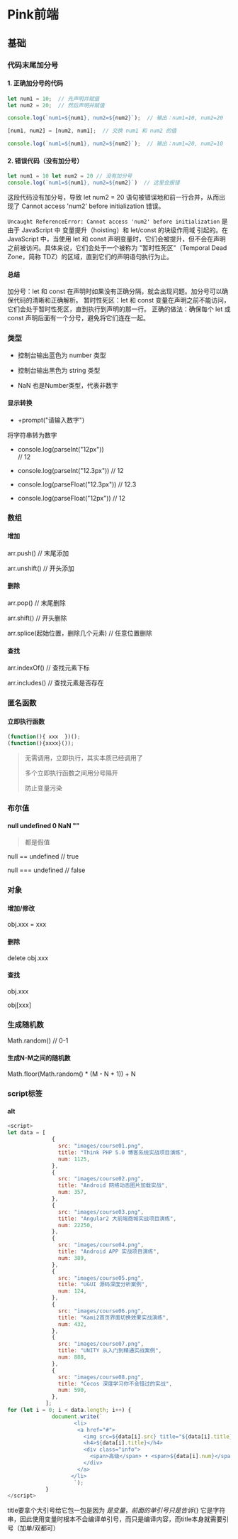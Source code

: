 # Pink前端
## 基础

### 代码末尾加分号
#### 1. 正确加分号的代码
```javascript
let num1 = 10;  // 先声明并赋值
let num2 = 20;  // 然后声明并赋值

console.log(`num1=${num1}, num2=${num2}`);  // 输出：num1=10, num2=20

[num1, num2] = [num2, num1];  // 交换 num1 和 num2 的值

console.log(`num1=${num1}, num2=${num2}`);  // 输出：num1=20, num2=10
```

#### 2. 错误代码（没有加分号）
```javascript
let num1 = 10 let num2 = 20 // 没有加分号
console.log(`num1=${num1}, num2=${num2}`)  // 这里会报错
```
这段代码没有加分号，导致 let num2 = 20 语句被错误地和前一行合并，从而出现了 Cannot access 'num2' before initialization 错误。

`Uncaught ReferenceError: Cannot access 'num2' before initialization` 是由于 JavaScript 中 变量提升（hoisting）和 let/const 的块级作用域 引起的。在 JavaScript 中，当使用 let 和 const 声明变量时，它们会被提升，但不会在声明之前被访问。具体来说，它们会处于一个被称为 "暂时性死区"（Temporal Dead Zone，简称 TDZ）的区域，直到它们的声明语句执行为止。

#### 总结
加分号：let 和 const 在声明时如果没有正确分隔，就会出现问题。加分号可以确保代码的清晰和正确解析。
暂时性死区：let 和 const 变量在声明之前不能访问，它们会处于暂时性死区，直到执行到声明的那一行。
正确的做法：确保每个 let 或 const 声明后面有一个分号，避免将它们连在一起。

### 类型

- 控制台输出蓝色为 number 类型

- 控制台输出黑色为 string 类型

- NaN 也是Number类型，代表非数字

#### 显示转换

- +prompt("请输入数字")

将字符串转为数字

- console.log(parseInt("12px"))  
 // 12

- console.log(parseInt("12.3px"))
 // 12

- console.log(parseFloat("12.3px"))
 // 12.3

 - console.log(parseFloat("12px"))
 // 12

 ### 数组

 #### 增加

 arr.push() // 末尾添加

 arr.unshift() // 开头添加

 #### 删除

 arr.pop() // 末尾删除

 arr.shift() // 开头删除

 arr.splice(起始位置，删除几个元素) // 任意位置删除

 #### 查找

 arr.indexOf() // 查找元素下标

 arr.includes() // 查找元素是否存在

### 匿名函数

#### 立即执行函数

~~~javascript
(function(){ xxx  })();
(function(){xxxx}());
~~~

>无需调用，立即执行，其实本质已经调用了
>
>多个立即执行函数之间用分号隔开
>
>防止变量污染

### 布尔值

#### null undefined 0 NaN ""

> 都是假值

null == undefined // true

null === undefined // false

### 对象
#### 增加/修改
obj.xxx = xxx

#### 删除

delete obj.xxx

#### 查找

obj.xxx

obj[xxx]

### 生成随机数

Math.random() // 0-1

#### 生成N-M之间的随机数 
Math.floor(Math.random() * (M - N + 1)) + N

### script标签

#### alt
```javascript
<script>
let data = [
              {
                src: "images/course01.png",
                title: "Think PHP 5.0 博客系统实战项目演练",
                num: 1125,
              },
              {
                src: "images/course02.png",
                title: "Android 网络动态图片加载实战",
                num: 357,
              },
              {
                src: "images/course03.png",
                title: "Angular2 大前端商城实战项目演练",
                num: 22250,
              },
              {
                src: "images/course04.png",
                title: "Android APP 实战项目演练",
                num: 389,
              },
              {
                src: "images/course05.png",
                title: "UGUI 源码深度分析案例",
                num: 124,
              },
              {
                src: "images/course06.png",
                title: "Kami2首页界面切换效果实战演练",
                num: 432,
              },
              {
                src: "images/course07.png",
                title: "UNITY 从入门到精通实战案例",
                num: 888,
              },
              {
                src: "images/course08.png",
                title: "Cocos 深度学习你不会错过的实战",
                num: 590,
              },
            ];
for (let i = 0; i < data.length; i++) {
              document.write(`
                     <li>
                      <a href="#">
                        <img src=${data[i].src} title="${data[i].title}"" />
                        <h4>${data[i].title}</h4>
                        <div class="info">
                          <span>高级</span> • <span>${data[i].num}</span>人在学习
                        </div>
                      </a>
                    </li>
                     `);
            }
</script>
```
title要拿个大引号给它包一包是因为 ${}是变量，前面的单引号只是告诉${} 它是字符串，因此使用变量时根本不会编译单引号，而只是编译内容，而title本身就需要引号（加单/双都可）




